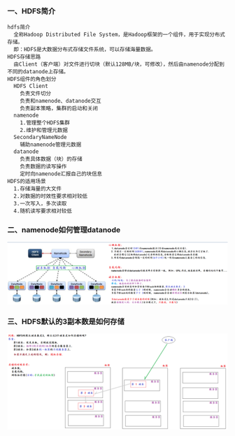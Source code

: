 ### 一、HDFS简介

```shell
hdfs简介
  全称Hadoop Distributed File System，是Hadoop框架的一个组件，用于实现分布式存储。
  即：HDFS是大数据分布式存储文件系统，可以存储海量数据。
HDFS存储思路
  由Client（客户端）对文件进行切块（默认128MB/块，可修改），然后由namenode分配到不同的datanode上存储。
HDFS组件的角色划分
  HDFS Client
    负责文件切分
    负责和namenode、datanode交互
    负责副本策略，集群的启动和关闭
  namenode
    1.管理整个HDFS集群
    2.维护和管理元数据
  SecondaryNameNode
    辅助namenode管理元数据
  datanode
    负责具体数据（块）的存储
    负责数据的读写操作
    定时向namenode汇报自己的块信息
HDFS的适用场景
  1.存储海量的大文件
  2.对数据的时效性要求相对较低
  3.一次写入，多次读取
  4.随机读写要求相对较低
```

### 二、namenode如何管理datanode

![1684030996667](assets/1684030996667.png)

### 三、HDFS默认的3副本数是如何存储

![1684031906326](assets/1684031906326.png)
